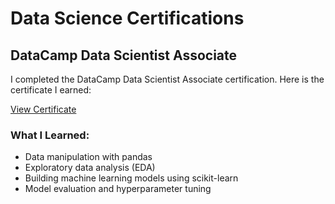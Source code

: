 # Data Science Certifications

## DataCamp Data Scientist Associate

I completed the DataCamp Data Scientist Associate certification. Here is the certificate I earned:

[View Certificate](DataCamp_Data_Scientist_Associate_Certificate.pdf)

### What I Learned:
- Data manipulation with pandas
- Exploratory data analysis (EDA)
- Building machine learning models using scikit-learn
- Model evaluation and hyperparameter tuning
